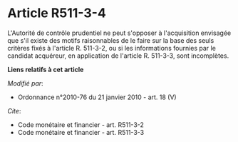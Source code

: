# Article R511-3-4

L'Autorité de contrôle prudentiel ne peut s'opposer à l'acquisition envisagée que s'il existe des motifs raisonnables de le
faire sur la base des seuls critères fixés à l'article R. 511-3-2, ou si les informations fournies par le candidat acquéreur,
en application de l'article R. 511-3-3, sont incomplètes.

**Liens relatifs à cet article**

_Modifié par_:

  - Ordonnance n°2010-76 du 21 janvier 2010 - art. 18 (V)

_Cite_:

  - Code monétaire et financier - art. R511-3-2
  - Code monétaire et financier - art. R511-3-3
